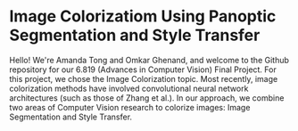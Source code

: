 # Image Colorizatiom Using Panoptic Segmentation and Style Transfer
Hello! We're Amanda Tong and Omkar Ghenand, and welcome to the Github repository for our 6.819 (Advances in Computer Vision) Final Project. For this project, we chose the Image Colorization topic. Most recently, image colorization methods have involved convolutional neural network architectures (such as those of Zhang et al.). In our approach, we combine two areas of Computer Vision research to colorize images: Image Segmentation and Style Transfer.
